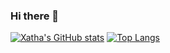 ### Hi there 👋

[![Xatha's GitHub stats](https://github-readme-stats.vercel.app/api?username=Xatha)](https://github.com/anuraghazra/github-readme-stats)
[![Top Langs](https://github-readme-stats.vercel.app/api/top-langs/?username=Xatha&layout=compact)](https://github.com/anuraghazra/github-readme-stats)


<!--
**Xatha/Xatha** is a ✨ _special_ ✨ repository because its `README.md` (this file) appears on your GitHub profile.

Here are some ideas to get you started:

- 🔭 I’m currently working on ...
- 🌱 I’m currently learning ...
- 👯 I’m looking to collaborate on ...
- 🤔 I’m looking for help with ...
- 💬 Ask me about ...
- 📫 How to reach me: ...
- 😄 Pronouns: ...
- ⚡ Fun fact: ...
-->
